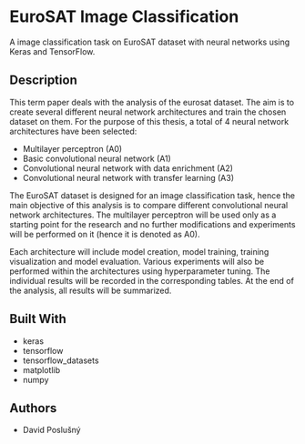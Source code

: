 # EuroSAT Image Classification
A image classification task on EuroSAT dataset with neural networks using Keras and TensorFlow.

## Description
This term paper deals with the analysis of the eurosat dataset. The aim is to create several different neural network architectures and train the chosen dataset on them. For the purpose of this thesis, a total of 4 neural network architectures have been selected:
* Multilayer perceptron (A0)
* Basic convolutional neural network (A1)
* Convolutional neural network with data enrichment (A2)
* Convolutional neural network with transfer learning (A3)

The EuroSAT dataset is designed for an image classification task, hence the main objective of this analysis is to compare different convolutional neural network architectures. The multilayer perceptron will be used only as a starting point for the research and no further modifications and experiments will be performed on it (hence it is denoted as A0).

Each architecture will include model creation, model training, training visualization and model evaluation. Various experiments will also be performed within the architectures using hyperparameter tuning. The individual results will be recorded in the corresponding tables. At the end of the analysis, all results will be summarized.

## Built With
* keras
* tensorflow
* tensorflow_datasets
* matplotlib
* numpy

## Authors
* David Poslušný
